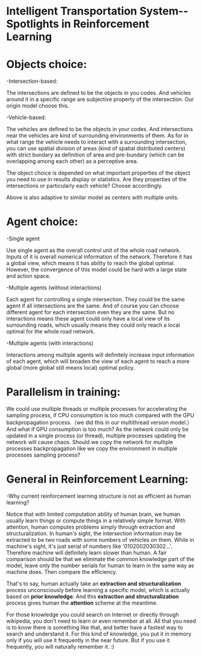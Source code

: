 # Intelligent Transportation System--Spotlights in Reinforcement Learning

# Objects choice:

-Intersection-based:

The intersections are defined to be the objects in you codes. And vehicles around it in a specific range are subjective property of the intersection. Our origin model choose this.

-Vehicle-based:

The vehicles are defined to be the objects in your codes. And intersections near the vehicles are kind of surrounding environments of them. As for in what range the vehicle needs to interact with a surrounding intersection, you can use spatial division of areas (kind of spatial distributed centers) with strict bundary as definition of area and pre-bundary (which can be overlapping among each other) as a perceptive area.

The object choice is depended on what important properties of the object you need to use in results display or statistics. Are they properties of the intersections or particularly each vehicle? Choose accordingly.

Above is also adaptive to similar model as centers with multiple units.

# Agent choice:

-Single agent

Use single agent as the overall control unit of the whole road network. Inputs of it is overall numerical information of the network. Therefore it has a global view, which means it has ability to reach the global optimal. However, the convergence of this model could be hard with a large state and action space.

-Multiple agents (without interactions)

Each agent for controlling a single intersection. They could be the same agent if all intersections are the same. And of course you can choose different agent for each intersection even they are the same. But no interactions means these agent could only have a local view of its surrounding roads, which usually means they could only reach a local optimal for the whole road network.

-Multiple agents (with interactions)

Interactions among multiple agents will definitely increase input information of each agent, which will broaden the view of each agent to reach a more global (more global still means local) optimal policy.

# Parallelism in training:

We could use multiple threads or multiple processes for accelerating the sampling process, if CPU consumption is too much compared with the GPU backpropagation process.（we did this in our multithread version model.） And what if GPU consumption is too much? As the network could only be updated in a single process (or thread), multiple processes updating the network will cause chaos. Should we copy the network for multiple processes backpropagation like we copy the environment in multiple processes sampling process?
# General in Reinforcement Learning:

-Why current reinforcement learning structure is not as efficient as human learning?

Notice that with limited computation ability of human brain, we human usually learn things or compute things in a relatively simple format. With attention, human computes problems simply through extraction and structuralization. In human's sight, the intersection information may be extracted to be two roads with some numbers of vehicles on them. While in machine's sight, it's just serial of numbers like '0102002030302...'. Therefore machine will definitely learn slower than human. A fair comparison should be that we eliminate the common knowledge part of the model, leave only the number serials for human to learn in the same way as machine does. Then compare the efficiency. 

That's to say, human actually take an __extraction and structuralization__ process unconsciously before learning  a specific model, which is actually based on __prior knowledge__. And this __extraction and structuralization__ process gives human the __attention__ scheme at the meantime.





For those knowledge you could search on Internet or directly through wikipedia, you don't need to learn or even remember at all. All that you need is to know there is something like that, and better have a fastest way to search and understand it. For this kind of knowledge, you put it in memory only if you will use it frequently in the near future. But if you use it frequently, you will naturally remember it. :)

